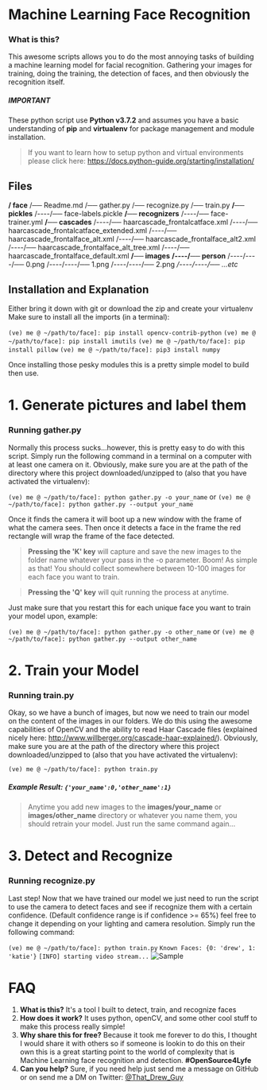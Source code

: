 # Machine Learning Face Recognition

### What is this?
This awesome scripts allows you to do the most annoying tasks of building a machine learning model for facial recognition. Gathering your images for training, doing the training, the detection of faces, and then obviously the recognition itself.

##### IMPORTANT
These python script use **Python v3.7.2** and assumes you have a basic understanding of **pip** and **virtualenv** for package management and module installation. 
> If you want to learn how to setup python and virtual environments please click here:
> https://docs.python-guide.org/starting/installation/

## Files
**/ face**
/── Readme.md
/── gather.py
/── recognize.py
/── train.py
**/── pickles**
/----/──  face-labels.pickle
**/── recognizers**
/----/── face-trainer.yml
**/── cascades**
/----/── haarcascade_frontalcatface.xml
/----/── haarcascade_frontalcatface_extended.xml
/----/── haarcascade_frontalface_alt.xml
/----/── haarcascade_frontalface_alt2.xml
/----/── haarcascade_frontalface_alt_tree.xml
/----/── haarcascade_frontalface_default.xml
**/── images**
**/----/── person**
/----/----/── 0.png
/----/----/── 1.png
/----/----/── 2.png
*/----/----/── ...etc*


## Installation and Explanation 

Either bring it down with git or download the zip and create your virtualenv
Make sure to install all the imports (in a terminal):

`(ve) me @ ~/path/to/face]: pip install opencv-contrib-python`
`(ve) me @ ~/path/to/face]: pip install imutils`
`(ve) me @ ~/path/to/face]: pip install pillow`
`(ve) me @ ~/path/to/face]: pip3 install numpy`

Once installing those pesky modules this is a pretty simple model to build then use. 

# 1. Generate pictures and label them
### Running gather.py
Normally this process sucks...however, this is pretty easy to do with this script. Simply run the following command in a terminal on a computer with at least one camera on it. Obviously, make sure you are at the path of the directory where this project downloaded/unzipped to (also that you have activated the virtualenv): 

`(ve) me @ ~/path/to/face]: python gather.py -o your_name`
or 
`(ve) me @ ~/path/to/face]: python gather.py --output your_name`

Once it finds the camera it will boot up a new window with the frame of what the camera sees. Then once it detects a face in the frame the red rectangle will wrap the frame of the face detected.

> **Pressing the 'K' key** will capture and save the new images to the folder name whatever your pass in the -o parameter. Boom! As simple as that! You should collect somewhere between 10-100 images for each face you want to train. 

> **Pressing the 'Q' key** will quit running the process at anytime.

Just make sure that you restart this for each unique face you want to train your model upon, example:

`(ve) me @ ~/path/to/face]: python gather.py -o other_name`
or 
`(ve) me @ ~/path/to/face]: python gather.py --output other_name`

# 2. Train your Model
### Running train.py
Okay, so we have a bunch of images, but now we need to train our model on the content of the images in our folders. We do this using the awesome capabilities of OpenCV and the ability to read Haar Cascade files (explained nicely here: http://www.willberger.org/cascade-haar-explained/). Obviously, make sure you are at the path of the directory where this project downloaded/unzipped to (also that you have activated the virtualenv): 

`(ve) me @ ~/path/to/face]: python train.py`
##### Example Result: `{'your_name':0,'other_name':1}`

> Anytime you add new images to the **images/your_name** or 
> **images/other_name** directory or whatever you name them, you should retrain your model. Just run the same command again...

# 3. Detect and Recognize
### Running recognize.py
Last step! Now that we have trained our model we just need to run the script to use the camera to detect faces and see if recognize them with a certain confidence. (Default confidence range is if confidence >= 65%) feel free to change it depending on your lighting and camera resolution. Simply run the following command:

`(ve) me @ ~/path/to/face]: python train.py`
`Known Faces: {0: 'drew', 1: 'katie'}`
`[INFO] starting video stream...`
![Sample](https://i.imgur.com/3BvZ4iF.jpg)

# FAQ

1. **What is this?** It's a tool I built to detect, train, and recognize faces
2. **How does it work?** It uses python, openCV, and some other cool stuff to make this process really simple!
3. **Why share this for free?** Because it took me forever to do this, I thought I would share it with others so if someone is lookin to do this on their own this is a great starting point to the world of complexity that is Machine Learning face recognition and detection. **#OpenSource4Lyfe**
4. **Can you help?** Sure, if you need help just send me a message on GitHub or on send me a DM on Twitter: [@That_Drew_Guy](http://twitter.com/That_Drew_Guy)